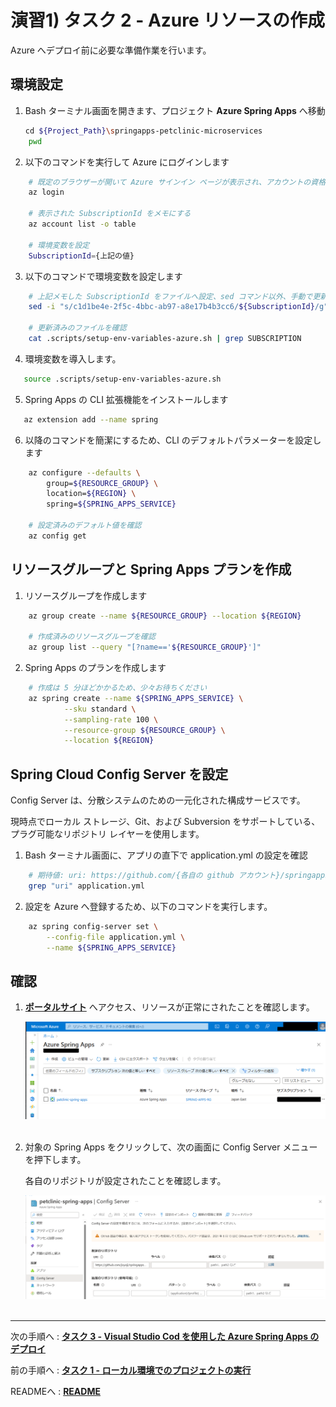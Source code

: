 # 演習1) タスク 2 - Azure リソースの作成
Azure へデプロイ前に必要な準備作業を行います。

## 環境設定
1. Bash ターミナル画面を開きます、プロジェクト **Azure Spring Apps** へ移動
```bash
　　cd ${Project_Path}\springapps-petclinic-microservices 
    pwd
```

2. 以下のコマンドを実行して Azure にログインします

```bash
    # 既定のブラウザーが開いて Azure サインイン ページが表示され、アカウントの資格情報を使用してサインイン
    az login

    # 表示された SubscriptionId をメモにする
    az account list -o table

    # 環境変数を設定
    SubscriptionId={上記の値}
```

3.  以下のコマンドで環境変数を設定します

```bash
    # 上記メモした SubscriptionId をファイルへ設定、sed コマンド以外、手動で更新しても良いです
    sed -i "s/c1d1be4e-2f5c-4bbc-ab97-a8e17b4b3cc6/${SubscriptionId}/g" .scripts/setup-env-variables-azure.sh

    # 更新済みのファイルを確認
    cat .scripts/setup-env-variables-azure.sh | grep SUBSCRIPTION
```

4. 環境変数を導入します。
```bash
   source .scripts/setup-env-variables-azure.sh
```

5. Spring Apps の CLI 拡張機能をインストールします
```bash
   az extension add --name spring
```

6. 以降のコマンドを簡潔にするため、CLI のデフォルトパラメーターを設定します
```bash
    az configure --defaults \
        group=${RESOURCE_GROUP} \
        location=${REGION} \
        spring=${SPRING_APPS_SERVICE}

    # 設定済みのデフォルト値を確認
    az config get
```

## リソースグループと Spring Apps プランを作成
1. リソースグループを作成します
```bash
    az group create --name ${RESOURCE_GROUP} --location ${REGION}

    # 作成済みのリソースグループを確認
    az group list --query "[?name=='${RESOURCE_GROUP}']"
```

2. Spring Apps のプランを作成します
```bash
    # 作成は 5 分ほどかかるため、少々お待ちください
    az spring create --name ${SPRING_APPS_SERVICE} \
            --sku standard \
            --sampling-rate 100 \
            --resource-group ${RESOURCE_GROUP} \
            --location ${REGION}
```

## Spring Cloud Config Server を設定
Config Server は、分散システムのための一元化された構成サービスです。

現時点でローカル ストレージ、Git、および Subversion をサポートしている、プラグ可能なリポジトリ レイヤーを使用します。 

1. Bash ターミナル画面に、アプリの直下で application.yml の設定を確認
```bash
    # 期待値: uri: https://github.com/{各自の github アカウント}/springapps-petclinic-microservices-config
    grep "uri" application.yml
```

2. 設定を Azure へ登録するため、以下のコマンドを実行します。
```bash
    az spring config-server set \
        --config-file application.yml \
        --name ${SPRING_APPS_SERVICE}
```

## 確認
1. [**ポータルサイト**](https://portal.azure.com/#view/HubsExtension/BrowseResource/resourceType/Microsoft.AppPlatform%2FSpring) へアクセス、リソースが正常にされたことを確認します。

	<img src="../images/P1-02-01-view-resource.png" width="900"><br><br>

2. 対象の Spring Apps をクリックして、次の画面に Config Server メニューを押下します。

   各自のリポジトリが設定されたことを確認します。

	<img src="../images/P1-02-02-config-server.png" width="900"><br><br>
   

---
次の手順へ : [**タスク 3 - Visual Studio Cod を使用した Azure Spring Apps のデプロイ**](P1-03.md)

前の手順へ : [**タスク 1 - ローカル環境でのプロジェクトの実行**](P1-01.md)

READMEへ :  [**README**](../README.md)
